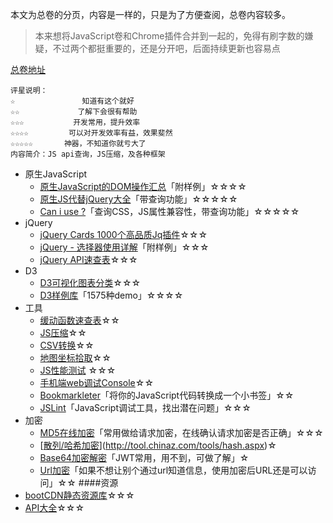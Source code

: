 本文为总卷的分页，内容是一样的，只是为了方便查阅，总卷内容较多。
>本来想将JavaScript卷和Chrome插件合并到一起的，免得有刷字数的嫌疑，不过两个都挺重要的，还是分开吧，后面持续更新也容易点

[总卷地址](http://www.jianshu.com/p/6e635191205a)
```
评星说明：
☆               知道有这个就好
☆☆             了解下会很有帮助
☆☆☆           开发常用，提升效率
☆☆☆☆         可以对开发效率有益，效果斐然
☆☆☆☆☆       神器，不知道你就亏大了
内容简介：JS api查询，JS压缩，及各种框架
```
- 原生JavaScript
  - [原生JavaScript的DOM操作汇总](http://harttle.com/2015/10/01/javascript-dom-api.html)「附样例」☆☆☆☆
  - [原生JS代替jQuery大全](http://youmightnotneedjquery.com/)「带查询功能」☆☆☆☆☆
  - [Can i use ?](http://caniuse.com/#)「查询CSS，JS属性兼容性，带查询功能」☆☆☆☆☆
-  jQuery
   - [jQuery Cards 1000个高品质Jq插件](http://jquerycards.com/)☆☆☆
   - [jQuery - 选择器使用详解](http://www.hangge.com/blog/cache/detail_1390.html)「附样例」☆☆☆
   - [jQuery API速查表](http://www.jq22.com/chm/jquery1.8.3.html)☆☆☆
- D3
  - [D3可视化图表分类](http://selection.datavisualization.ch/)☆☆☆
  - [D3样例库](http://christopheviau.com/d3list/gallery.html)「1575种demo」☆☆☆☆
- 工具
  - [缓动函数速查表](http://easings.net/zh-cn)☆☆
  - [JS压缩](http://tool.css-js.com/)☆☆
  - [CSV转换](http://papaparse.com/demo)☆☆
  - [地图坐标拾取](http://api.map.baidu.com/lbsapi/getpoint/index.html)☆☆
  - [JS性能测试](https://link.zhihu.com/?target=http%3A//jsperf.com) ☆☆☆
  - [手机端web调试Console](https://jsconsole.com/)☆☆
  - [Bookmarkleter](http://chris.zarate.org/bookmarkleter)「将你的JavaScript代码转换成一个小书签」☆☆
  - [JSLint](http://www.jslint.com/)「JavaScript调试工具，找出潜在问题」☆☆☆
- 加密
  - [MD5在线加密](http://tool.chinaz.com/Tools/md5.aspx)「常用做给请求加密，在线确认请求加密是否正确」☆☆☆
  - [[散列/哈希加密](http://tool.chinaz.com/tools/hash.aspx)](http://tool.chinaz.com/tools/hash.aspx)☆
  - [Base64加密解密](http://tool.chinaz.com/tools/base64.aspx)「JWT常用，用不到，可做了解」☆
  - [Url加密](http://tool.chinaz.com/tools/urlcrypt.aspx)「如果不想让别个通过url知道信息，使用加密后URL还是可以访问」☆☆
####资源
-  [bootCDN静态资源库](http://www.bootcdn.cn/)☆☆☆
- [API大全](https://github.com/TonnyL/Awesome_APIs/blob/master/Chinese.md)☆☆☆

